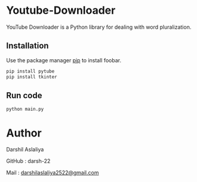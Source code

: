 # Youtube-Downloader

YouTube Downloader is a Python library for dealing with word pluralization.

## Installation

Use the package manager [pip](https://pip.pypa.io/en/stable/) to install foobar.

```bash
pip install pytube
pip install tkinter
```
## Run code

```
python main.py
```
# Author

Darshil Aslaliya

GitHub : darsh-22

Mail : darshilaslaliya2522@gmail.com

